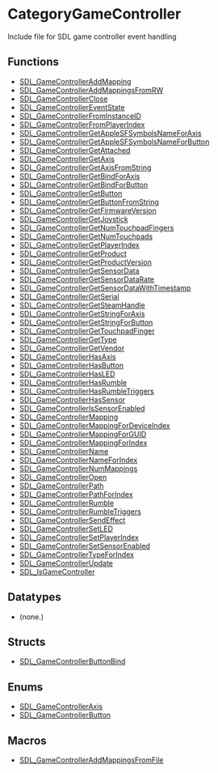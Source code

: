 # CategoryGameController

Include file for SDL game controller event handling

<!-- END CATEGORY DOCUMENTATION -->

## Functions

<!-- DO NOT HAND-EDIT CATEGORY LISTS, THEY ARE AUTOGENERATED AND WILL BE OVERWRITTEN, BASED ON TAGS IN INDIVIDUAL PAGE FOOTERS. EDIT THOSE INSTEAD. -->
<!-- BEGIN CATEGORY LIST: CategoryGameController, CategoryAPIFunction -->
- [SDL_GameControllerAddMapping](SDL_GameControllerAddMapping)
- [SDL_GameControllerAddMappingsFromRW](SDL_GameControllerAddMappingsFromRW)
- [SDL_GameControllerClose](SDL_GameControllerClose)
- [SDL_GameControllerEventState](SDL_GameControllerEventState)
- [SDL_GameControllerFromInstanceID](SDL_GameControllerFromInstanceID)
- [SDL_GameControllerFromPlayerIndex](SDL_GameControllerFromPlayerIndex)
- [SDL_GameControllerGetAppleSFSymbolsNameForAxis](SDL_GameControllerGetAppleSFSymbolsNameForAxis)
- [SDL_GameControllerGetAppleSFSymbolsNameForButton](SDL_GameControllerGetAppleSFSymbolsNameForButton)
- [SDL_GameControllerGetAttached](SDL_GameControllerGetAttached)
- [SDL_GameControllerGetAxis](SDL_GameControllerGetAxis)
- [SDL_GameControllerGetAxisFromString](SDL_GameControllerGetAxisFromString)
- [SDL_GameControllerGetBindForAxis](SDL_GameControllerGetBindForAxis)
- [SDL_GameControllerGetBindForButton](SDL_GameControllerGetBindForButton)
- [SDL_GameControllerGetButton](SDL_GameControllerGetButton)
- [SDL_GameControllerGetButtonFromString](SDL_GameControllerGetButtonFromString)
- [SDL_GameControllerGetFirmwareVersion](SDL_GameControllerGetFirmwareVersion)
- [SDL_GameControllerGetJoystick](SDL_GameControllerGetJoystick)
- [SDL_GameControllerGetNumTouchpadFingers](SDL_GameControllerGetNumTouchpadFingers)
- [SDL_GameControllerGetNumTouchpads](SDL_GameControllerGetNumTouchpads)
- [SDL_GameControllerGetPlayerIndex](SDL_GameControllerGetPlayerIndex)
- [SDL_GameControllerGetProduct](SDL_GameControllerGetProduct)
- [SDL_GameControllerGetProductVersion](SDL_GameControllerGetProductVersion)
- [SDL_GameControllerGetSensorData](SDL_GameControllerGetSensorData)
- [SDL_GameControllerGetSensorDataRate](SDL_GameControllerGetSensorDataRate)
- [SDL_GameControllerGetSensorDataWithTimestamp](SDL_GameControllerGetSensorDataWithTimestamp)
- [SDL_GameControllerGetSerial](SDL_GameControllerGetSerial)
- [SDL_GameControllerGetSteamHandle](SDL_GameControllerGetSteamHandle)
- [SDL_GameControllerGetStringForAxis](SDL_GameControllerGetStringForAxis)
- [SDL_GameControllerGetStringForButton](SDL_GameControllerGetStringForButton)
- [SDL_GameControllerGetTouchpadFinger](SDL_GameControllerGetTouchpadFinger)
- [SDL_GameControllerGetType](SDL_GameControllerGetType)
- [SDL_GameControllerGetVendor](SDL_GameControllerGetVendor)
- [SDL_GameControllerHasAxis](SDL_GameControllerHasAxis)
- [SDL_GameControllerHasButton](SDL_GameControllerHasButton)
- [SDL_GameControllerHasLED](SDL_GameControllerHasLED)
- [SDL_GameControllerHasRumble](SDL_GameControllerHasRumble)
- [SDL_GameControllerHasRumbleTriggers](SDL_GameControllerHasRumbleTriggers)
- [SDL_GameControllerHasSensor](SDL_GameControllerHasSensor)
- [SDL_GameControllerIsSensorEnabled](SDL_GameControllerIsSensorEnabled)
- [SDL_GameControllerMapping](SDL_GameControllerMapping)
- [SDL_GameControllerMappingForDeviceIndex](SDL_GameControllerMappingForDeviceIndex)
- [SDL_GameControllerMappingForGUID](SDL_GameControllerMappingForGUID)
- [SDL_GameControllerMappingForIndex](SDL_GameControllerMappingForIndex)
- [SDL_GameControllerName](SDL_GameControllerName)
- [SDL_GameControllerNameForIndex](SDL_GameControllerNameForIndex)
- [SDL_GameControllerNumMappings](SDL_GameControllerNumMappings)
- [SDL_GameControllerOpen](SDL_GameControllerOpen)
- [SDL_GameControllerPath](SDL_GameControllerPath)
- [SDL_GameControllerPathForIndex](SDL_GameControllerPathForIndex)
- [SDL_GameControllerRumble](SDL_GameControllerRumble)
- [SDL_GameControllerRumbleTriggers](SDL_GameControllerRumbleTriggers)
- [SDL_GameControllerSendEffect](SDL_GameControllerSendEffect)
- [SDL_GameControllerSetLED](SDL_GameControllerSetLED)
- [SDL_GameControllerSetPlayerIndex](SDL_GameControllerSetPlayerIndex)
- [SDL_GameControllerSetSensorEnabled](SDL_GameControllerSetSensorEnabled)
- [SDL_GameControllerTypeForIndex](SDL_GameControllerTypeForIndex)
- [SDL_GameControllerUpdate](SDL_GameControllerUpdate)
- [SDL_IsGameController](SDL_IsGameController)
<!-- END CATEGORY LIST -->

## Datatypes

<!-- DO NOT HAND-EDIT CATEGORY LISTS, THEY ARE AUTOGENERATED AND WILL BE OVERWRITTEN, BASED ON TAGS IN INDIVIDUAL PAGE FOOTERS. EDIT THOSE INSTEAD. -->
<!-- BEGIN CATEGORY LIST: CategoryGameController, CategoryAPIDatatype -->
- (none.)
<!-- END CATEGORY LIST -->

## Structs

<!-- DO NOT HAND-EDIT CATEGORY LISTS, THEY ARE AUTOGENERATED AND WILL BE OVERWRITTEN, BASED ON TAGS IN INDIVIDUAL PAGE FOOTERS. EDIT THOSE INSTEAD. -->
<!-- BEGIN CATEGORY LIST: CategoryGameController, CategoryAPIStruct -->
- [SDL_GameControllerButtonBind](SDL_GameControllerButtonBind)
<!-- END CATEGORY LIST -->

## Enums

<!-- DO NOT HAND-EDIT CATEGORY LISTS, THEY ARE AUTOGENERATED AND WILL BE OVERWRITTEN, BASED ON TAGS IN INDIVIDUAL PAGE FOOTERS. EDIT THOSE INSTEAD. -->
<!-- BEGIN CATEGORY LIST: CategoryGameController, CategoryAPIEnum -->
- [SDL_GameControllerAxis](SDL_GameControllerAxis)
- [SDL_GameControllerButton](SDL_GameControllerButton)
<!-- END CATEGORY LIST -->

## Macros

<!-- DO NOT HAND-EDIT CATEGORY LISTS, THEY ARE AUTOGENERATED AND WILL BE OVERWRITTEN, BASED ON TAGS IN INDIVIDUAL PAGE FOOTERS. EDIT THOSE INSTEAD. -->
<!-- BEGIN CATEGORY LIST: CategoryGameController, CategoryAPIMacro -->
- [SDL_GameControllerAddMappingsFromFile](SDL_GameControllerAddMappingsFromFile)
<!-- END CATEGORY LIST -->

